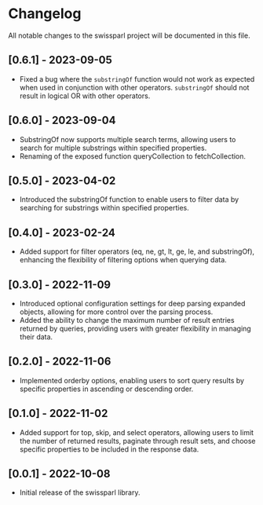 # Changelog

All notable changes to the swissparl project will be documented in this file.

## [0.6.1] - 2023-09-05

- Fixed a bug where the `substringOf` function would not work as expected when used in conjunction with other operators. `substringOf` should not result in logical OR with other operators.

## [0.6.0] - 2023-09-04

- SubstringOf now supports multiple search terms, allowing users to search for multiple substrings within specified properties.
- Renaming of the exposed function queryCollection to fetchCollection.

## [0.5.0] - 2023-04-02

- Introduced the substringOf function to enable users to filter data by searching for substrings within specified properties.

## [0.4.0] - 2023-02-24

- Added support for filter operators (eq, ne, gt, lt, ge, le, and substringOf), enhancing the flexibility of filtering options when querying data.

## [0.3.0] - 2022-11-09

- Introduced optional configuration settings for deep parsing expanded objects, allowing for more control over the parsing process.
- Added the ability to change the maximum number of result entries returned by queries, providing users with greater flexibility in managing their data.

## [0.2.0] - 2022-11-06

- Implemented orderby options, enabling users to sort query results by specific properties in ascending or descending order.

## [0.1.0] - 2022-11-02

- Added support for top, skip, and select operators, allowing users to limit the number of returned results, paginate through result sets, and choose specific properties to be included in the response data.

## [0.0.1] - 2022-10-08

- Initial release of the swissparl library.
